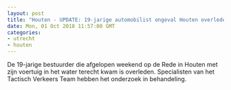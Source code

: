 ```yaml
---
layout: post
title: "Houten - UPDATE: 19-jarige automobilist ongeval Houten overleden"
date: Mon, 01 Oct 2018 11:57:00 GMT
categories: 
- utrecht 
- houten 
---
```


De 19-jarige bestuurder die afgelopen weekend op de Rede in Houten met zijn voertuig in het water terecht kwam is overleden. Specialisten van het Tactisch Verkeers Team hebben het onderzoek in behandeling.

